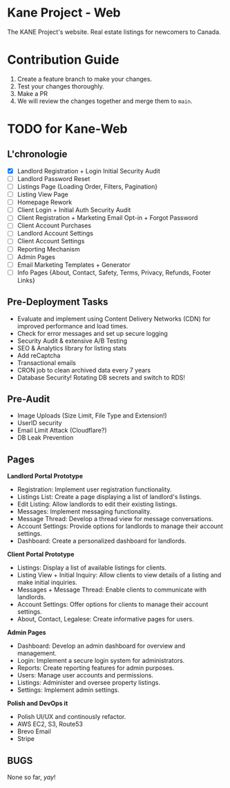 # Kane Project - Web

The KANE Project's website. Real estate listings for newcomers to Canada.

# Contribution Guide

1. Create a feature branch to make your changes.
2. Test your changes thoroughly.
3. Make a PR
4. We will review the changes together and merge them to `main`.

# TODO for Kane-Web

## L'chronologie

- [x] Landlord Registration + Login Initial Security Audit
- [ ] Landlord Password Reset
- [ ] Listings Page {Loading Order, Filters, Pagination}
- [ ] Listing View Page
- [ ] Homepage Rework
- [ ] Client Login + Initial Auth Security Audit
- [ ] Client Registration + Marketing Email Opt-in + Forgot Password
- [ ] Client Account Purchases
- [ ] Landlord Account Settings
- [ ] Client Account Settings
- [ ] Reporting Mechanism
- [ ] Admin Pages
- [ ] Email Marketing Templates + Generator
- [ ] Info Pages {About, Contact, Safety, Terms, Privacy, Refunds, Footer Links}

## Pre-Deployment Tasks

- Evaluate and implement using Content Delivery Networks (CDN) for improved performance and load times.
- Check for error messages and set up secure logging
- Security Audit & extensive A/B Testing
- SEO & Analytics library for listing stats
- Add reCaptcha
- Transactional emails
- CRON job to clean archived data every 7 years
- Database Security! Rotating DB secrets and switch to RDS!

## Pre-Audit

- Image Uploads (Size Limit, File Type and Extension!)
- UserID security
- Email Limit Attack (Cloudflare?)
- DB Leak Prevention

## Pages

**Landlord Portal Prototype**

- Registration: Implement user registration functionality.
- Listings List: Create a page displaying a list of landlord's listings.
- Edit Listing: Allow landlords to edit their existing listings.
- Messages: Implement messaging functionality.
- Message Thread: Develop a thread view for message conversations.
- Account Settings: Provide options for landlords to manage their account settings.
- Dashboard: Create a personalized dashboard for landlords.

**Client Portal Prototype**

- Listings: Display a list of available listings for clients.
- Listing View + Initial Inquiry: Allow clients to view details of a listing and make initial inquiries.
- Messages + Message Thread: Enable clients to communicate with landlords.
- Account Settings: Offer options for clients to manage their account settings.
- About, Contact, Legalese: Create informative pages for users.

**Admin Pages**

- Dashboard: Develop an admin dashboard for overview and management.
- Login: Implement a secure login system for administrators.
- Reports: Create reporting features for admin purposes.
- Users: Manage user accounts and permissions.
- Listings: Administer and oversee property listings.
- Settings: Implement admin settings.

**Polish and DevOps it**

- Polish UI/UX and continously refactor.
- AWS EC2, S3, Route53
- Brevo Email
- Stripe

## BUGS

None so far, *yay*!